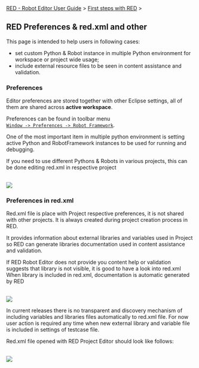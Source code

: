 <html>
<head>
<link href="PLUGINS_ROOT/org.robotframework.ide.eclipse.main.plugin.doc.user/help/style.css" rel="stylesheet" type="text/css"/>
</head>
<body>
<a href="RED/../../../help/index.html">RED - Robot Editor User Guide</a> &gt; <a href="RED/../../../help/first_steps/first_steps.html">First steps with RED</a> &gt; 
  <h2>RED Preferences &amp; red.xml and other</h2>
  This page is intended to help users in following cases: <br/>
<ul>
<li>set custom Python &amp; Robot instance in multiple Python environment for workspace or project wide usage;</li>
<li>include external resource files to be seen in content assistance and validation.</li>
</ul>
<h3> Preferences </h3>
<p>
  Editor preferences are stored together with other Eclipse settings, all of them are shared across <b>active workspace</b>.</p>
<p>Preferences can be found in toolbar menu <code><a class="command" href="javascript:executeCommand('org.eclipse.ui.window.preferences(preferencePageId=org.robotframework.ide.eclipse.main.plugin.preferences.main)')">
Window -> Preferences -> Robot Framework</a></code>.</p>
<p>One of the most important item in multiple python environment is setting active Python and RobotFramework instances to be used for running and debugging.</p>
<p>If you need to use different Pythons &amp; Robots in various projects, this can be done editing red.xml in respective project</p><br/>
<img src="images/red_preferences.gif"/>
<h3> Preferences in red.xml </h3>
<p>Red.xml file is place with Project respective preferences, it is not shared with other projects. It is always created during project creation process in RED.</p>
<p>It provides information about external libraries and variables used in Project so RED can generate libraries documentation used in content assistance and validation. </p>
<p>If RED Robot Editor does not provide you content help or validation suggests that library is not visible, it is good to have a look into red.xml
  When library is included in red.xml, documentation is automatic generated by RED</p><br/>
<img src="images/project_external_libs.png"/><br/>
<p>In current releases there is no transparent and discovery mechanism of including variables and libraries files automatically to red.xml file. 
  For now user action is required any time when new external library and variable file is included in settings of testcase file.<p>
<p>Red.xml file opened with RED Project Editor should look like follows:</p>
<br/><img src="images/red_xml.gif"/><br/>
</p></p></body>
</html>